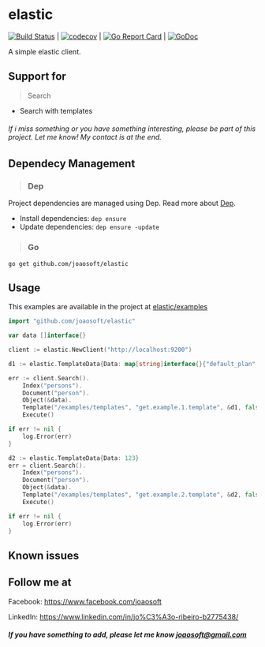 # elastic
[![Build Status](https://travis-ci.org/joaosoft/elastic.svg?branch=master)](https://travis-ci.org/joaosoft/elastic) | [![codecov](https://codecov.io/gh/joaosoft/elastic/branch/master/graph/badge.svg)](https://codecov.io/gh/joaosoft/elastic) | [![Go Report Card](https://goreportcard.com/badge/github.com/joaosoft/elastic)](https://goreportcard.com/report/github.com/joaosoft/elastic) | [![GoDoc](https://godoc.org/github.com/joaosoft/elastic?status.svg)](https://godoc.org/github.com/joaosoft/elastic)

A simple elastic client.

## Support for 
> Search
* Search with templates

###### If i miss something or you have something interesting, please be part of this project. Let me know! My contact is at the end.

## Dependecy Management 
>### Dep

Project dependencies are managed using Dep. Read more about [Dep](https://github.com/golang/dep).
* Install dependencies: `dep ensure`
* Update dependencies: `dep ensure -update`


>### Go
```
go get github.com/joaosoft/elastic
```

## Usage 
This examples are available in the project at [elastic/examples](https://github.com/joaosoft/elastic/tree/master/examples)
```go
import "github.com/joaosoft/elastic"

var data []interface{}

client := elastic.NewClient("http://localhost:9200")

d1 := elastic.TemplateData{Data: map[string]interface{}{"default_plan": true}}

err := client.Search().
    Index("persons").
    Document("person").
    Object(&data).
    Template("/examples/templates", "get.example.1.template", &d1, false).
    Execute()

if err != nil {
    log.Error(err)
}

d2 := elastic.TemplateData{Data: 123}
err = client.Search().
    Index("persons").
    Document("person").
    Object(&data).
    Template("/examples/templates", "get.example.2.template", &d2, false).
    Execute()

if err != nil {
    log.Error(err)
}
```

## Known issues

## Follow me at
Facebook: https://www.facebook.com/joaosoft

LinkedIn: https://www.linkedin.com/in/jo%C3%A3o-ribeiro-b2775438/

##### If you have something to add, please let me know joaosoft@gmail.com
